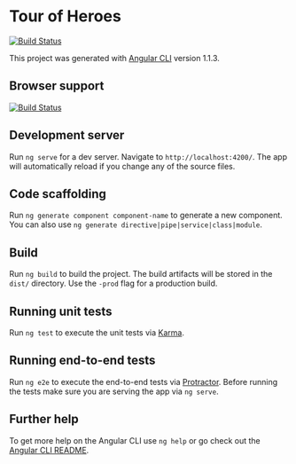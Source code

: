 # Tour of Heroes

[![Build Status](https://travis-ci.org/hckhanh/tour-of-heroes.svg?branch=master)](https://travis-ci.org/hckhanh/tour-of-heroes)

This project was generated with [Angular CLI](https://github.com/angular/angular-cli) version 1.1.3.

## Browser support

[![Build Status](https://saucelabs.com/browser-matrix/khanhhc.svg)](https://saucelabs.com/beta/builds/99dad3927b154915a7e98e3e6ad460d3)

## Development server

Run `ng serve` for a dev server. Navigate to `http://localhost:4200/`. The app will automatically reload if you change any of the source files.

## Code scaffolding

Run `ng generate component component-name` to generate a new component. You can also use `ng generate directive|pipe|service|class|module`.

## Build

Run `ng build` to build the project. The build artifacts will be stored in the `dist/` directory. Use the `-prod` flag for a production build.

## Running unit tests

Run `ng test` to execute the unit tests via [Karma](https://karma-runner.github.io).

## Running end-to-end tests

Run `ng e2e` to execute the end-to-end tests via [Protractor](http://www.protractortest.org/).
Before running the tests make sure you are serving the app via `ng serve`.

## Further help

To get more help on the Angular CLI use `ng help` or go check out the [Angular CLI README](https://github.com/angular/angular-cli/blob/master/README.md).
